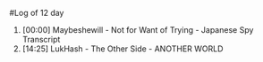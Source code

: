 #Log of 12 day

1. [00:00] Maybeshewill - Not for Want of Trying - Japanese Spy Transcript
1. [14:25] LukHash - The Other Side - ANOTHER WORLD
